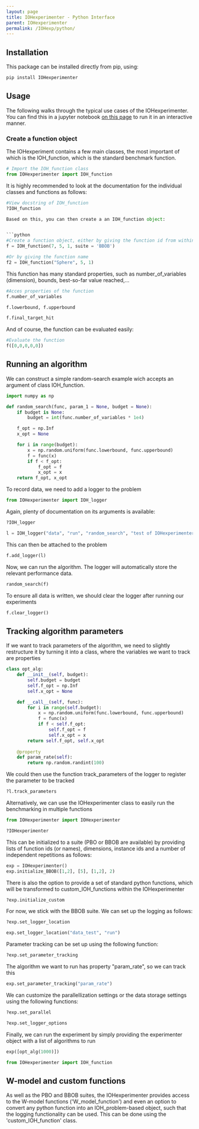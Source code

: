```yaml
---
layout: page
title: IOHexperimenter - Python Interface
parent: IOHexperimenter
permalink: /IOHexp/python/
--- 
```



## Installation
This package can be installed directly from pip, using:

```cmd
pip install IOHexperimenter
```

## Usage

The following walks through the typical use cases of the IOHexperimenter. 
You can find this in a jupyter notebook [on this page]() to run it in an interactive manner.

### Create a function object
The IOHexperiment contains a few main classes, the most important of which is the IOH_function, which is the standard benchmark function.
```python
# Import the IOH_function class
from IOHexperimenter import IOH_function
```
It is highly recommended to look at the documentation for the individual classes and functions as follows:

```python
#View docstring of IOH_function
?IOH_function

Based on this, you can then create a an IOH_function object:


```python
#Create a function object, either by giving the function id from within the suite
f = IOH_function(7, 5, 1, suite = 'BBOB')
```


```python
#Or by giving the function name
f2 = IOH_function("Sphere", 5, 1)
```
This function has many standard properties, such as number_of_variables (dimension), bounds, best-so-far value reached,...

```python
#Acces properties of the function
f.number_of_variables
```


```python
f.lowerbound, f.upperbound
```

```python
f.final_target_hit
```
And of course, the function can be evaluated easily:

```python
#Evaluate the function
f([0,0,0,0,0])
```

## Running an algorithm

We can construct a simple random-search example wich accepts an argument of class IOH_function.


```python
import numpy as np

def random_search(func, param_1 = None, budget = None):
    if budget is None:
        budget = int(func.number_of_variables * 1e4)

    f_opt = np.Inf
    x_opt = None

    for i in range(budget):
        x = np.random.uniform(func.lowerbound, func.upperbound)
        f = func(x)
        if f < f_opt:
            f_opt = f
            x_opt = x
    return f_opt, x_opt
```

To record data, we need to add a logger to the problem


```python
from IOHexperimenter import IOH_logger
```
Again, plenty of documentation on its arguments is available:

```python
?IOH_logger
```


```python
l = IOH_logger("data", "run", "random_search", "test of IOHexperimenter in python")
```

This can then be attached to the problem


```python
f.add_logger(l)
```

Now, we can run the algorithm. The logger will automatically store the relevant performance data.


```python
random_search(f)
```

To ensure all data is written, we should clear the logger after running our experiments

```python
f.clear_logger()
```

## Tracking algorithm parameters

If we want to track parameters of the algorithm, we need to slightly restructure it by turning it into a class, where the variables we want to track are properties


```python
class opt_alg:
    def __init__(self, budget):
        self.budget = budget
        self.f_opt = np.Inf
        self.x_opt = None

    def __call__(self, func):
        for i in range(self.budget):
            x = np.random.uniform(func.lowerbound, func.upperbound)
            f = func(x)
            if f < self.f_opt:
                self.f_opt = f
                self.x_opt = x
        return self.f_opt, self.x_opt
    
    @property
    def param_rate(self):
        return np.random.randint(100)
```

We could then use the function track_parameters of the logger to register the parameter to be tracked


```python
?l.track_parameters
```

Alternatively, we can use the IOHexperimenter class to easily run the benchmarking in multiple functions


```python
from IOHexperimenter import IOHexperimenter
```

```python
?IOHexperimenter
```

This can be initialized to a suite (PBO or BBOB are available) by providing lists of function ids (or names), dimensions, instance ids and a number of independent repetitions as follows:


```python
exp = IOHexperimenter()
exp.initialize_BBOB([1,2], [5], [1,2], 2)
```

There is also the option to provide a set of standard python functions, which will be transformed to custom_IOH_functions within the IOHexperimenter


```python
?exp.initialize_custom
```

For now, we stick with the BBOB suite. We can set up the logging as follows:


```python
?exp.set_logger_location
```

```python
exp.set_logger_location("data_test", "run")
```

Parameter tracking can be set up using the following function:


```python
?exp.set_parameter_tracking
```

The algorithm we want to run has property "param_rate", so we can track this


```python
exp.set_parameter_tracking("param_rate")
```

We can customize the parallellization settings or the data storage settings using the following functions:


```python
?exp.set_parallel
```


```python
?exp.set_logger_options
```


Finally, we can run the experiment by simply providing the experimenter object with a list of algorithms to run


```python
exp([opt_alg(1000)])
```


```python
from IOHexperimenter import IOH_function
```
## W-model and custom functions
As well as the PBO and BBOB suites, the IOHexperimenter provides access to the W-model functions ('W_model_function') and even an option to 
convert any python function into an IOH_problem-based object, such that the logging functionality can be used. This can be done using the 'custom_IOH_function' class.